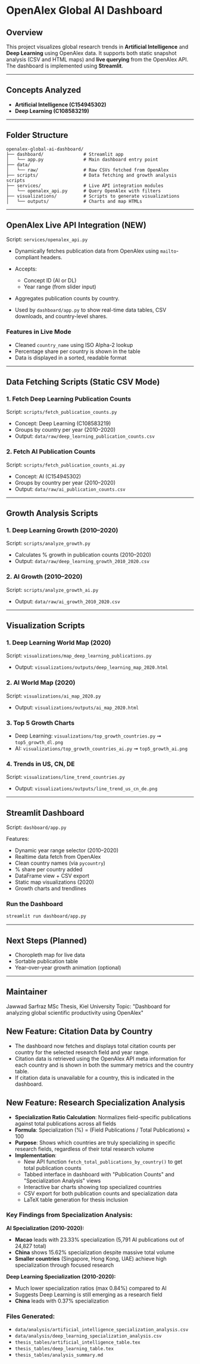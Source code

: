 # OpenAlex Global AI Dashboard

## Overview

This project visualizes global research trends in **Artificial Intelligence** and **Deep Learning** using OpenAlex data. It supports both static snapshot analysis (CSV and HTML maps) and **live querying** from the OpenAlex API. The dashboard is implemented using **Streamlit**.

---

## Concepts Analyzed

- **Artificial Intelligence (C154945302)**
- **Deep Learning (C108583219)**

---

## Folder Structure

```
openalex-global-ai-dashboard/
├── dashboard/               # Streamlit app
│   └── app.py               # Main dashboard entry point
├── data/
│   └── raw/                 # Raw CSVs fetched from OpenAlex
├── scripts/                 # Data fetching and growth analysis scripts
├── services/                # Live API integration modules
│   └── openalex_api.py      # Query OpenAlex with filters
├── visualizations/          # Scripts to generate visualizations
│   └── outputs/             # Charts and map HTMLs
```

---

## OpenAlex Live API Integration (NEW)

Script: `services/openalex_api.py`

- Dynamically fetches publication data from OpenAlex using `mailto`-compliant headers.
- Accepts:

  - Concept ID (AI or DL)
  - Year range (from slider input)

- Aggregates publication counts by country.
- Used by `dashboard/app.py` to show real-time data tables, CSV downloads, and country-level shares.

### Features in Live Mode

- Cleaned `country_name` using ISO Alpha-2 lookup
- Percentage share per country is shown in the table
- Data is displayed in a sorted, readable format

---

## Data Fetching Scripts (Static CSV Mode)

### 1. Fetch Deep Learning Publication Counts

Script: `scripts/fetch_publication_counts.py`

- Concept: Deep Learning (C108583219)
- Groups by country per year (2010–2020)
- Output: `data/raw/deep_learning_publication_counts.csv`

### 2. Fetch AI Publication Counts

Script: `scripts/fetch_publication_counts_ai.py`

- Concept: AI (C154945302)
- Groups by country per year (2010–2020)
- Output: `data/raw/ai_publication_counts.csv`

---

## Growth Analysis Scripts

### 1. Deep Learning Growth (2010–2020)

Script: `scripts/analyze_growth.py`

- Calculates % growth in publication counts (2010–2020)
- Output: `data/raw/deep_learning_growth_2010_2020.csv`

### 2. AI Growth (2010–2020)

Script: `scripts/analyze_growth_ai.py`

- Output: `data/raw/ai_growth_2010_2020.csv`

---

## Visualization Scripts

### 1. Deep Learning World Map (2020)

Script: `visualizations/map_deep_learning_publications.py`

- Output: `visualizations/outputs/deep_learning_map_2020.html`

### 2. AI World Map (2020)

Script: `visualizations/ai_map_2020.py`

- Output: `visualizations/outputs/ai_map_2020.html`

### 3. Top 5 Growth Charts

- Deep Learning: `visualizations/top_growth_countries.py` ➞ `top5_growth_dl.png`
- AI: `visualizations/top_growth_countries_ai.py` ➞ `top5_growth_ai.png`

### 4. Trends in US, CN, DE

Script: `visualizations/line_trend_countries.py`

- Output: `visualizations/outputs/line_trend_us_cn_de.png`

---

## Streamlit Dashboard

Script: `dashboard/app.py`

Features:

- Dynamic year range selector (2010–2020)
- Realtime data fetch from OpenAlex
- Clean country names (via `pycountry`)
- % share per country added
- DataFrame view + CSV export
- Static map visualizations (2020)
- Growth charts and trendlines

### Run the Dashboard

```bash
streamlit run dashboard/app.py
```

---

## Next Steps (Planned)

- Choropleth map for live data
- Sortable publication table
- Year-over-year growth animation (optional)

---

## Maintainer

Jawwad Sarfraz
MSc Thesis, Kiel University
Topic: "Dashboard for analyzing global scientific productivity using OpenAlex"

## New Feature: Citation Data by Country

- The dashboard now fetches and displays total citation counts per country for the selected research field and year range.
- Citation data is retrieved using the OpenAlex API meta information for each country and is shown in both the summary metrics and the country table.
- If citation data is unavailable for a country, this is indicated in the dashboard.

## New Feature: Research Specialization Analysis

- **Specialization Ratio Calculation**: Normalizes field-specific publications against total publications across all fields
- **Formula**: Specialization (%) = (Field Publications / Total Publications) × 100
- **Purpose**: Shows which countries are truly specializing in specific research fields, regardless of their total research volume
- **Implementation**:
  - New API function `fetch_total_publications_by_country()` to get total publication counts
  - Tabbed interface in dashboard with "Publication Counts" and "Specialization Analysis" views
  - Interactive bar charts showing top specialized countries
  - CSV export for both publication counts and specialization data
  - LaTeX table generation for thesis inclusion

### Key Findings from Specialization Analysis:

**AI Specialization (2010-2020):**

- **Macao** leads with 23.33% specialization (5,791 AI publications out of 24,827 total)
- **China** shows 15.62% specialization despite massive total volume
- **Smaller countries** (Singapore, Hong Kong, UAE) achieve high specialization through focused research

**Deep Learning Specialization (2010-2020):**

- Much lower specialization ratios (max 0.84%) compared to AI
- Suggests Deep Learning is still emerging as a research field
- **China** leads with 0.37% specialization

### Files Generated:

- `data/analysis/artificial_intelligence_specialization_analysis.csv`
- `data/analysis/deep_learning_specialization_analysis.csv`
- `thesis_tables/artificial_intelligence_table.tex`
- `thesis_tables/deep_learning_table.tex`
- `thesis_tables/analysis_summary.md`
